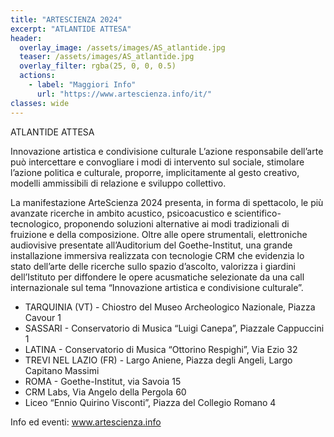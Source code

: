 ```yaml
---
title: "ARTESCIENZA 2024"
excerpt: "ATLANTIDE ATTESA"
header:
  overlay_image: /assets/images/AS_atlantide.jpg
  teaser: /assets/images/AS_atlantide.jpg
  overlay_filter: rgba(25, 0, 0, 0.5)
  actions:
    - label: "Maggiori Info"
      url: "https://www.artescienza.info/it/"
classes: wide
---
```


ATLANTIDE ATTESA 

Innovazione artistica e condivisione culturale
L’azione responsabile dell’arte può intercettare e convogliare i modi di intervento sul sociale, stimolare l’azione politica e culturale, proporre, implicitamente al gesto creativo, modelli ammissibili di relazione e sviluppo collettivo.

La manifestazione ArteScienza 2024 presenta, in forma di spettacolo, le più avanzate ricerche in ambito acustico, psicoacustico e scientifico-tecnologico, proponendo soluzioni alternative ai modi tradizionali di fruizione e della composizione. Oltre alle opere strumentali, elettroniche audiovisive presentate all’Auditorium del Goethe-Institut, una grande installazione immersiva realizzata con tecnologie CRM che evidenzia lo stato dell’arte delle ricerche sullo spazio d’ascolto, valorizza i giardini dell’Istituto per diffondere le opere acusmatiche selezionate da una call internazionale sul tema “Innovazione artistica e condivisione culturale”.

- TARQUINIA (VT) - Chiostro del Museo Archeologico Nazionale, Piazza Cavour 1
- SASSARI - Conservatorio di Musica “Luigi Canepa”, Piazzale Cappuccini 1
- LATINA - Conservatorio di Musica “Ottorino Respighi”, Via Ezio 32
- TREVI NEL LAZIO (FR) - Largo Aniene, Piazza degli Angeli, Largo Capitano Massimi
- ROMA - Goethe-Institut, via Savoia 15
- CRM Labs, Via Angelo della Pergola 60
- Liceo “Ennio Quirino Visconti”, Piazza del Collegio Romano 4


Info ed eventi: www.artescienza.info
